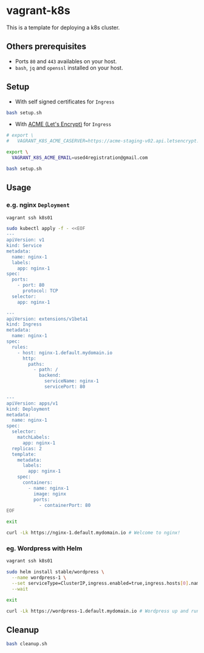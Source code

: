 # vagrant-k8s

This is a template for deploying a k8s cluster.

## Others prerequisites

* Ports `80` and `443` availables on your host.
* `bash`, `jq` and `openssl` installed on your host.

## Setup

* With self signed certificates for `Ingress`

```bash
bash setup.sh
```

* With [ACME (Let's Encrypt)](https://docs.traefik.io/configuration/acme) for `Ingress`

```bash
# export \
#   VAGRANT_K8S_ACME_CASERVER=https://acme-staging-v02.api.letsencrypt.org/directory

export \
  VAGRANT_K8S_ACME_EMAIL=used4registration@gmail.com

bash setup.sh
```

## Usage

### e.g. nginx `Deployment`

```bash
vagrant ssh k8s01

sudo kubectl apply -f - <<EOF
---
apiVersion: v1
kind: Service
metadata:
  name: nginx-1
  labels:
    app: nginx-1
spec:
  ports:
    - port: 80
      protocol: TCP
  selector:
    app: nginx-1

---
apiVersion: extensions/v1beta1
kind: Ingress
metadata:
  name: nginx-1
spec:
  rules:
    - host: nginx-1.default.mydomain.io
      http:
        paths:
          - path: /
            backend:
              serviceName: nginx-1
              servicePort: 80

---
apiVersion: apps/v1
kind: Deployment
metadata:
  name: nginx-1
spec:
  selector:
    matchLabels:
      app: nginx-1
  replicas: 2
  template:
    metadata:
      labels:
        app: nginx-1
    spec:
      containers:
        - name: nginx-1
          image: nginx
          ports:
            - containerPort: 80
EOF

exit

curl -Lk https://nginx-1.default.mydomain.io # Welcome to nginx! 
```

### eg. Wordpress with Helm

```bash
vagrant ssh k8s01

sudo helm install stable/wordpress \
  --name wordpress-1 \
  --set serviceType=ClusterIP,ingress.enabled=true,ingress.hosts[0].name=wordpress-1.default.mydomain.io \
  --wait

exit

curl -Lk https://wordpress-1.default.mydomain.io # Wordpress up and running :)
```

## Cleanup

```bash
bash cleanup.sh
```
